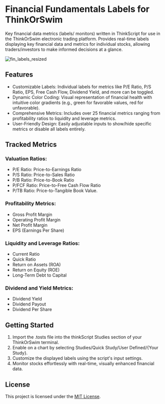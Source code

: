 # Financial Fundamentals Labels for ThinkOrSwim
Key financial data metrics (labels/ monitors) written in ThinkScript for use in the ThinkOrSwim electronic trading platform. Provides real-time labels displaying key financial data and metrics for individual stocks, allowing traders/investors to make informed decisions at a glance.

![fin_labels_resized](https://github.com/user-attachments/assets/6fdb12d2-8f96-40e5-9f32-d202392dd60c)

## Features
 - Customizable Labels: Individual labels for metrics like P/E Ratio, P/S Ratio, EPS, Free Cash Flow, Dividend Yield, and more can be toggled.
 - Dynamic Color Coding: Visual representation of financial health with intuitive color gradients (e.g., green for favorable values, red for unfavorable).
 - Comprehensive Metrics: Includes over 25 financial metrics ranging from profitability ratios to liquidity and leverage metrics.
 - User-Friendly Design: Easily adjustable inputs to show/hide specific metrics or disable all labels entirely.

## Tracked Metrics 
### Valuation Ratios:
 - P/E Ratio: Price-to-Earnings Ratio
 - P/S Ratio: Price-to-Sales Ratio
 - P/B Ratio: Price-to-Book Ratio
 - P/FCF Ratio: Price-to-Free Cash Flow Ratio
 - P/TB Ratio: Price-to-Tangible Book Value.
### Profitability Metrics:
 - Gross Profit Margin
 - Operating Profit Margin
 - Net Profit Margin
 - EPS (Earnings Per Share)
### Liquidity and Leverage Ratios:
 - Current Ratio
 - Quick Ratio
 - Return on Assets (ROA)
 - Return on Equity (ROE)
 - Long-Term Debt to Capital
### Dividend and Yield Metrics:
 - Dividend Yield
 - Dividend Payout
 - Dividend Per Share

## Getting Started
1. Import the .tosts file into the thinkScript Studies section of your ThinkOrSwim terminal.
2. Enable on a chart by selecting Studies/Quick Study/User Defined/{Your Study}.
3. Customize the displayed labels using the script's input settings.
4. Monitor stocks effortlessly with real-time, visually enhanced financial data.

## License
This project is licensed under the [MIT License](LICENSE).
